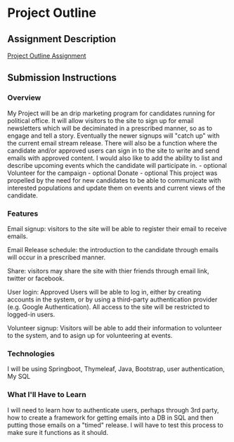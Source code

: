 # Project Outline


## Assignment Description
[Project Outline Assignment](https://github.com/jsjue/liftoff-assignments/edit/master/P2-Project_Outline/)

## Submission Instructions

### Overview
My Project will be an drip marketing program for candidates running for political office. It will allow visitors to the site to sign up for email newsletters which will be deciminated in a prescribed manner, so as to engage and tell a story. Eventually the newer signups will "catch up" with the current email stream release. There will also be a function where the candidate and/or approved users can sign in to the site to write and send emails with approved content.
I would also like to add the ability to list and describe upcoming events which the candidate will participate in. - optional
Volunteer for the campaign - optional
Donate - optional
This project was propelled by the need for new candidates to be able to communicate with interested populations and update them on events and current views of the candidate.

### Features
Email signup: visitors to the site will be able to register their email to receive emails.

Email Release schedule: the introduction to the candidate through emails will occur in a prescribed manner.

Share: visitors may share the site with thier friends through email link, twitter or facebook.

User login: Approved Users will be able to log in, either by creating accounts in the system, or by using a third-party authentication provider (e.g. Google Authentication). All access to the site will be restricted to logged-in users.

Volunteer signup: Visitors will be able to add their information to volunteer to the system, and to asign up for volunteering at events.

### Technologies
I will be using Springboot, Thymeleaf, Java, Bootstrap, user authentication, My SQL


### What I'll Have to Learn
I will need to learn how to authenticate users, perhaps through 3rd party, how to create a framework for getting emails into a DB in SQL and then putting those emails on a "timed" release.
I will have to test this process to make sure it functions as it should.

